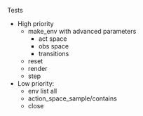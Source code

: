Tests
- High priority
  - make_env with advanced parameters
    - act space
    - obs space
    - transitions
  - reset
  - render
  - step
- Low priority:
  - env list all
  - action_space_sample/contains
  - close
